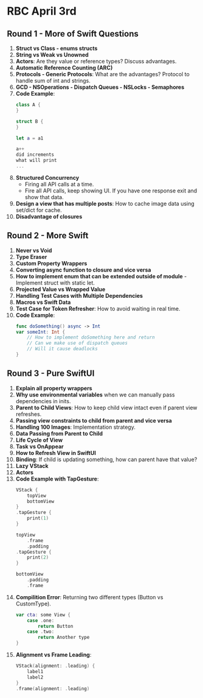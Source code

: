 # RBC April 3rd

## Round 1 - More of Swift Questions
1. **Struct vs Class - enums structs**
2. **String vs Weak vs Unowned**
3. **Actors**: Are they value or reference types? Discuss advantages.
4. **Automatic Reference Counting (ARC)**
5. **Protocols - Generic Protocols**: What are the advantages? Protocol to handle sum of int and strings.
6. **GCD - NSOperations - Dispatch Queues - NSLocks - Semaphores**
7. **Code Example**:
    ```swift
    class A {
    }

    struct B {
    }

    let a = a1

    a++
    did increments
    what will print
    ...
    ```
8. **Structured Concurrency**
   - Firing all API calls at a time.
   - Fire all API calls, keep showing UI. If you have one response exit and show that data.
9. **Design a view that has multiple posts**: How to cache image data using set/dict for cache.
10. **Disadvantage of closures**

## Round 2 - More Swift
1. **Never vs Void**
2. **Type Eraser**
3. **Custom Property Wrappers**
4. **Converting async function to closure and vice versa**
5. **How to implement enum that can be extended outside of module** - Implement struct with static let.
6. **Projected Value vs Wrapped Value**
7. **Handling Test Cases with Multiple Dependencies**
8. **Macros vs Swift Data**
9. **Test Case for Token Refresher**: How to avoid waiting in real time.
10. **Code Example**:
    ```swift
    func doSomething() async -> Int
    var someInt: Int {
        // How to implement doSomething here and return
        // Can we make use of dispatch queues
        // Will it cause deadlocks
    }
    ```

## Round 3 - Pure SwiftUI
1. **Explain all property wrappers**
2. **Why use environmental variables** when we can manually pass dependencies in inits.
3. **Parent to Child Views**: How to keep child view intact even if parent view refreshes.
4. **Passing view constraints to child from parent and vice versa**
5. **Handling 100 Images**: Implementation strategy.
6. **Data Passing from Parent to Child**
7. **Life Cycle of View**
8. **Task vs OnAppear**
9. **How to Refresh View in SwiftUI**
10. **Binding**: If child is updating something, how can parent have that value?
11. **Lazy VStack**
12. **Actors**
13. **Code Example with TapGesture**:
    ```swift
    VStack {
        topView
        bottomView
    }
    .tapGesture {
        print(1)
    }

    topView
        .frame
        .padding
    .tapGesture {
        print(2)
    }

    bottomView
        .padding
        .frame
    ```
14. **Compilition Error**: Returning two different types (Button vs CustomType).
    ```swift
    var cta: some View {
        case .one:
            return Button
        case .two:
            return Another type
    }
    ```
15. **Alignment vs Frame Leading**:
    ```swift
    VStack(alignment: .leading) {
        label1
        label2
    }
    .frame(alignment: .leading)
    ```
